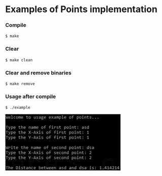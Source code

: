 # Examples of Points implementation

### Compile

```shell
$ make
```

### Clear

```shell
$ make clean
```

### Clear and remove binaries

```shell
$ make remove
```

### Usage after compile

```shell
$ ./example
```

![Alt text](example.jpg)

